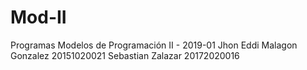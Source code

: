 # Mod-II
Programas Modelos de Programación II - 2019-01
Jhon Eddi Malagon Gonzalez 20151020021
Sebastian Zalazar 20172020016
